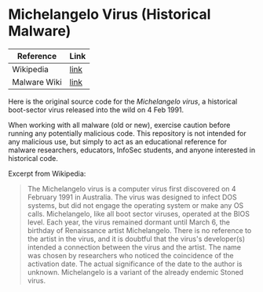 # Michelangelo Virus (Historical Malware)

| Reference      | Link         |
|----------------|--------------|
| Wikipedia      | [link](https://en.wikipedia.org/wiki/Michelangelo_\(computer_virus\)) |
| Malware Wiki   | [link](https://malwiki.org/index.php?title=Michelangelo) |

Here is the original source code for the *Michelangelo* *virus*, a historical boot-sector virus released into the wild on 4 Feb 1991.

When working with all malware (old or new), exercise caution before running any potentially malicious code. This repository is not intended for any malicious use, but simply to act as an educational reference for malware researchers, educators, InfoSec students, and anyone interested in historical code.

Excerpt from Wikipedia:
> The Michelangelo virus is a computer virus first discovered on 4 February 1991 in Australia. The virus was designed to infect DOS systems, but did not engage the operating system or make any OS calls. Michelangelo, like all boot sector viruses, operated at the BIOS level. Each year, the virus remained dormant until March 6, the birthday of Renaissance artist Michelangelo. There is no reference to the artist in the virus, and it is doubtful that the virus's developer(s) intended a connection between the virus and the artist. The name was chosen by researchers who noticed the coincidence of the activation date. The actual significance of the date to the author is unknown. Michelangelo is a variant of the already endemic Stoned virus.
